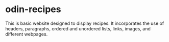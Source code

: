 # odin-recipes
This is basic website designed to display recipes.
It incorporates the use of headers, paragraphs, ordered and unordered lists, links, images, and different webpages.
